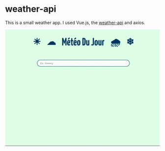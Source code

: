 # weather-api

This is a small weather app.
I used Vue.js, the [weather-api](https://github.com/robertoduessmann/weather-api) and axios.

![demo of the app](src/assets/demo-gif.gif)